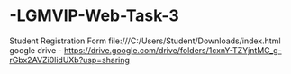 # -LGMVIP-Web-Task-3
Student Registration Form
file:///C:/Users/Student/Downloads/index.html
google drive - https://drive.google.com/drive/folders/1cxnY-TZYjntMC_g-rGbx2AVZi0lidUXb?usp=sharing

